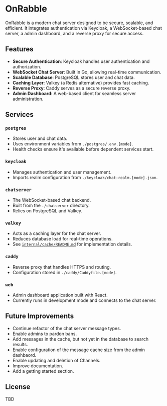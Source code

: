 # OnRabble

OnRabble is a modern chat server designed to be secure, scalable, and efficient. It integrates authentication via Keycloak, a WebSocket-based chat server, a admin dashboard, and a reverse proxy for secure access.

## Features

- **Secure Authentication**: Keycloak handles user authentication and authorization.
- **WebSocket Chat Server**: Built in Go, allowing real-time communication.
- **Scalable Database**: PostgreSQL stores user and chat data.
- **Caching Layer**: Valkey (a Redis alternative) provides fast caching.
- **Reverse Proxy**: Caddy serves as a secure reverse proxy.
- **Admin Dashboard**: A web-based client for seamless server administration.

## Services

### `postgres`
- Stores user and chat data.
- Uses environment variables from `./postgres/.env.[mode]`.
- Health checks ensure it's available before dependent services start.

### `keycloak`
- Manages authentication and user management.
- Imports realm configuration from `./keycloak/chat-realm.[mode].json`.

### `chatserver`
- The WebSocket-based chat backend.
- Built from the `./chatserver` directory.
- Relies on PostgreSQL and Valkey.

### `valkey`
- Acts as a caching layer for the chat server.
- Reduces database load for real-time operations.
- See [`internal/cache/README.md`](chatserver/internal/cache/README.md) for implementation details.

### `caddy`
- Reverse proxy that handles HTTPS and routing.
- Configuration stored in `./caddy/Caddyfile.[mode]`.

### `web`
- Admin dashboard application built with React.
- Currently runs in development mode and connects to the chat server.

## Future Improvements

- Continue refactor of the chat server message types.
- Enable admins to pardon bans.
- Add messages in the cache, but not yet in the database to search results.
- Enable configuration of the message cache size from the admin dashbaord.
- Enable updating and deletion of Channels.
- Improve documentation.
- Add a getting started section.

## License

TBD
